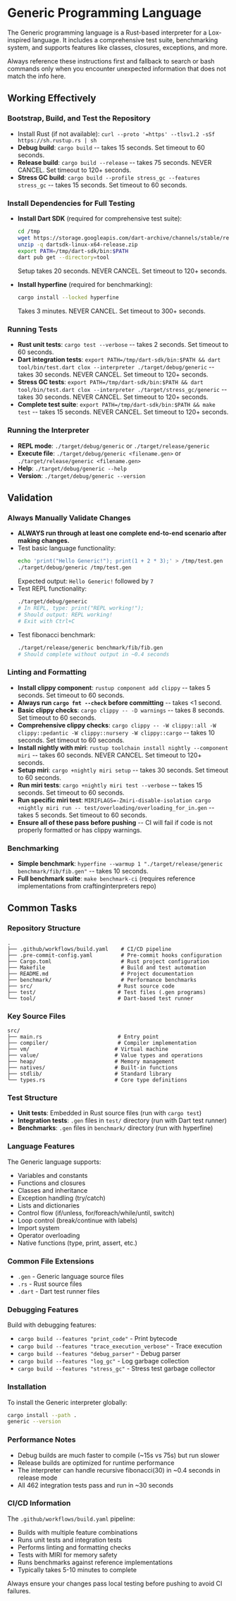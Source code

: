 # Generic Programming Language

The Generic programming language is a Rust-based interpreter for a Lox-inspired language. It includes a comprehensive test suite, benchmarking system, and supports features like classes, closures, exceptions, and more.

Always reference these instructions first and fallback to search or bash commands only when you encounter unexpected information that does not match the info here.

## Working Effectively

### Bootstrap, Build, and Test the Repository
- Install Rust (if not available): `curl --proto '=https' --tlsv1.2 -sSf https://sh.rustup.rs | sh`
- **Debug build**: `cargo build` -- takes 15 seconds. Set timeout to 60 seconds.
- **Release build**: `cargo build --release` -- takes 75 seconds. NEVER CANCEL. Set timeout to 120+ seconds.
- **Stress GC build**: `cargo build --profile stress_gc --features stress_gc` -- takes 15 seconds. Set timeout to 60 seconds.

### Install Dependencies for Full Testing
- **Install Dart SDK** (required for comprehensive test suite):
  ```bash
  cd /tmp
  wget https://storage.googleapis.com/dart-archive/channels/stable/release/3.6.1/sdk/dartsdk-linux-x64-release.zip
  unzip -q dartsdk-linux-x64-release.zip
  export PATH=/tmp/dart-sdk/bin:$PATH
  dart pub get --directory=tool
  ```
  Setup takes 20 seconds. NEVER CANCEL. Set timeout to 120+ seconds.

- **Install hyperfine** (required for benchmarking):
  ```bash
  cargo install --locked hyperfine
  ```
  Takes 3 minutes. NEVER CANCEL. Set timeout to 300+ seconds.

### Running Tests
- **Rust unit tests**: `cargo test --verbose` -- takes 2 seconds. Set timeout to 60 seconds.
- **Dart integration tests**: `export PATH=/tmp/dart-sdk/bin:$PATH && dart tool/bin/test.dart clox --interpreter ./target/debug/generic` -- takes 30 seconds. NEVER CANCEL. Set timeout to 120+ seconds.
- **Stress GC tests**: `export PATH=/tmp/dart-sdk/bin:$PATH && dart tool/bin/test.dart clox --interpreter ./target/stress_gc/generic` -- takes 30 seconds. NEVER CANCEL. Set timeout to 120+ seconds.
- **Complete test suite**: `export PATH=/tmp/dart-sdk/bin:$PATH && make test` -- takes 15 seconds. NEVER CANCEL. Set timeout to 120+ seconds.

### Running the Interpreter
- **REPL mode**: `./target/debug/generic` or `./target/release/generic`
- **Execute file**: `./target/debug/generic <filename.gen>` or `./target/release/generic <filename.gen>`
- **Help**: `./target/debug/generic --help`
- **Version**: `./target/debug/generic --version`

## Validation

### Always Manually Validate Changes
- **ALWAYS run through at least one complete end-to-end scenario after making changes.**
- Test basic language functionality:
  ```bash
  echo 'print("Hello Generic!"); print(1 + 2 * 3);' > /tmp/test.gen
  ./target/debug/generic /tmp/test.gen
  ```
  Expected output: `Hello Generic!` followed by `7`
- Test REPL functionality:
  ```bash
  ./target/debug/generic
  # In REPL, type: print("REPL working!");
  # Should output: REPL working!
  # Exit with Ctrl+C
  ```
- Test fibonacci benchmark:
  ```bash
  ./target/release/generic benchmark/fib/fib.gen
  # Should complete without output in ~0.4 seconds
  ```

### Linting and Formatting
- **Install clippy component**: `rustup component add clippy` -- takes 5 seconds. Set timeout to 60 seconds.
- **Always run `cargo fmt --check` before committing** -- takes <1 second.
- **Basic clippy checks**: `cargo clippy -- -D warnings` -- takes 8 seconds. Set timeout to 60 seconds.
- **Comprehensive clippy checks**: `cargo clippy -- -W clippy::all -W clippy::pedantic -W clippy::nursery -W clippy::cargo` -- takes 10 seconds. Set timeout to 60 seconds.
- **Install nightly with miri**: `rustup toolchain install nightly --component miri` -- takes 60 seconds. NEVER CANCEL. Set timeout to 120+ seconds.
- **Setup miri**: `cargo +nightly miri setup` -- takes 30 seconds. Set timeout to 60 seconds.
- **Run miri tests**: `cargo +nightly miri test --verbose` -- takes 15 seconds. Set timeout to 60 seconds.
- **Run specific miri test**: `MIRIFLAGS=-Zmiri-disable-isolation cargo +nightly miri run -- test/overloading/overloading_for_in.gen` -- takes 5 seconds. Set timeout to 60 seconds.
- **Ensure all of these pass before pushing** -- CI will fail if code is not properly formatted or has clippy warnings.

### Benchmarking
- **Simple benchmark**: `hyperfine --warmup 1 "./target/release/generic benchmark/fib/fib.gen"` -- takes 10 seconds.
- **Full benchmark suite**: `make benchmark-ci` (requires reference implementations from craftinginterpreters repo)

## Common Tasks

### Repository Structure
```
.
├── .github/workflows/build.yaml    # CI/CD pipeline
├── .pre-commit-config.yaml         # Pre-commit hooks configuration
├── Cargo.toml                      # Rust project configuration
├── Makefile                        # Build and test automation
├── README.md                       # Project documentation
├── benchmark/                      # Performance benchmarks
├── src/                           # Rust source code
├── test/                          # Test files (.gen programs)
└── tool/                          # Dart-based test runner
```

### Key Source Files
```
src/
├── main.rs                        # Entry point
├── compiler/                      # Compiler implementation
├── vm/                           # Virtual machine
├── value/                        # Value types and operations
├── heap/                         # Memory management
├── natives/                      # Built-in functions
├── stdlib/                       # Standard library
└── types.rs                      # Core type definitions
```

### Test Structure
- **Unit tests**: Embedded in Rust source files (run with `cargo test`)
- **Integration tests**: `.gen` files in `test/` directory (run with Dart test runner)
- **Benchmarks**: `.gen` files in `benchmark/` directory (run with hyperfine)

### Language Features
The Generic language supports:
- Variables and constants
- Functions and closures
- Classes and inheritance
- Exception handling (try/catch)
- Lists and dictionaries
- Control flow (if/unless, for/foreach/while/until, switch)
- Loop control (break/continue with labels)
- Import system
- Operator overloading
- Native functions (type, print, assert, etc.)

### Common File Extensions
- `.gen` - Generic language source files
- `.rs` - Rust source files
- `.dart` - Dart test runner files

### Debugging Features
Build with debugging features:
- `cargo build --features "print_code"` - Print bytecode
- `cargo build --features "trace_execution_verbose"` - Trace execution
- `cargo build --features "debug_parser"` - Debug parser
- `cargo build --features "log_gc"` - Log garbage collection
- `cargo build --features "stress_gc"` - Stress test garbage collector

### Installation
To install the Generic interpreter globally:
```bash
cargo install --path .
generic --version
```

### Performance Notes
- Debug builds are much faster to compile (~15s vs 75s) but run slower
- Release builds are optimized for runtime performance
- The interpreter can handle recursive fibonacci(30) in ~0.4 seconds in release mode
- All 462 integration tests pass and run in ~30 seconds

### CI/CD Information
The `.github/workflows/build.yaml` pipeline:
- Builds with multiple feature combinations
- Runs unit tests and integration tests
- Performs linting and formatting checks
- Tests with MIRI for memory safety
- Runs benchmarks against reference implementations
- Typically takes 5-10 minutes to complete

Always ensure your changes pass local testing before pushing to avoid CI failures.